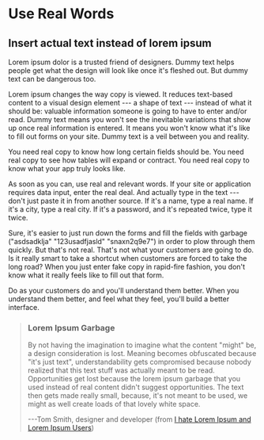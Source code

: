 Use Real Words
==============

Insert actual text instead of lorem ipsum
-----------------------------------------

Lorem ipsum dolor is a trusted friend of designers. Dummy text helps
people get what the design will look like once it\'s fleshed out. But
dummy text can be dangerous too.

Lorem ipsum changes the way copy is viewed. It reduces text-based
content to a visual design element --- a shape of text --- instead of
what it should be: valuable information someone is going to have to
enter and/or read. Dummy text means you won\'t see the inevitable
variations that show up once real information is entered. It means you
won\'t know what it\'s like to fill out forms on your site. Dummy text
is a veil between you and reality.

You need real copy to know how long certain fields should be. You need
real copy to see how tables will expand or contract. You need real copy
to know what your app truly looks like.

As soon as you can, use real and relevant words. If your site or
application requires data input, enter the real deal. And actually type
in the text --- don\'t just paste it in from another source. If it\'s a
name, type a real name. If it\'s a city, type a real city. If it\'s a
password, and it\'s repeated twice, type it twice.

Sure, it\'s easier to just run down the forms and fill the fields with
garbage (\"asdsadklja\" \"123usadfjasld\" \"snaxn2q9e7\") in order to
plow through them quickly. But that\'s not real. That\'s not what your
customers are going to do. Is it really smart to take a shortcut when
customers are forced to take the long road? When you just enter fake
copy in rapid-fire fashion, you don\'t know what it really feels like to
fill out that form.

Do as your customers do and you\'ll understand them better. When you
understand them better, and feel what they feel, you\'ll build a better
interface.

> ### Lorem Ipsum Garbage
> 
> By not having the imagination to imagine what the content \"might\" be,
> a design consideration is lost. Meaning becomes obfuscated because
> \"it\'s just text\", understandability gets compromised because nobody
> realized that this text stuff was actually meant to be read.
> Opportunities get lost because the lorem ipsum garbage that you used
> instead of real content didn\'t suggest opportunities. The text then
> gets made really small, because, it\'s not meant to be used, we might as
> well create loads of that lovely white space.
> 
> ---Tom Smith, designer and developer (from [I hate Lorem Ipsum and Lorem Ipsum Users](http://www.theotherblog.com/Articles/2003/11/20/gRSgEDDkFH/))
